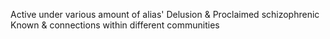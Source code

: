 Active under various amount of alias'
Delusion & Proclaimed schizophrenic
Known & connections within different communities
